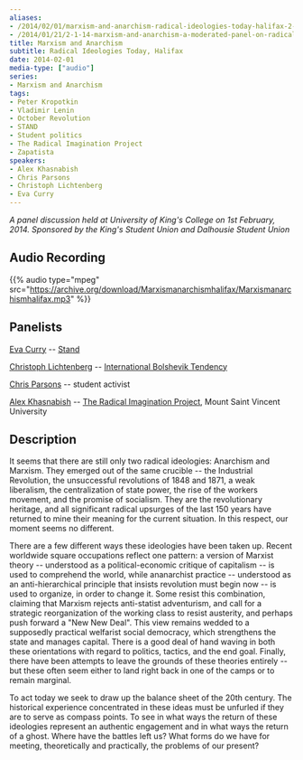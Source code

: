 ```yaml
---
aliases:
- /2014/02/01/marxism-and-anarchism-radical-ideologies-today-halifax-2-1-14
- /2014/01/21/2-1-14-marxism-and-anarchism-a-moderated-panel-on-radical-ideologies-today
title: Marxism and Anarchism
subtitle: Radical Ideologies Today, Halifax
date: 2014-02-01
media-type: ["audio"]
series:
- Marxism and Anarchism
tags:
- Peter Kropotkin
- Vladimir Lenin
- October Revolution
- STAND
- Student politics
- The Radical Imagination Project
- Zapatista
speakers:
- Alex Khasnabish
- Chris Parsons
- Christoph Lichtenberg
- Eva Curry
---
```


_A panel discussion held at University of King's College on 1st February, 2014. Sponsored by the King's Student Union and Dalhousie Student Union_


## Audio Recording

{{% audio type="mpeg" src="https://archive.org/download/Marxismanarchismhalifax/Marxismanarchismhalifax.mp3" %}}


## Panelists

[Eva Curry](/speakers/eva-curry/) -- [Stand](http://stand.h-a-z.org/)

[Christoph Lichtenberg](/speakers/christoph-lichtenberg/) -- [International Bolshevik Tendency](http://www.bolshevik.org/)

[Chris Parsons](/speakers/chris-parsons/) -- student activist

[Alex Khasnabish](/speakers/alex-khasnabish/) -- [The Radical Imagination Project](http://radicalimagination.org/), Mount Saint Vincent University

## Description

It seems that there are still only two radical ideologies: Anarchism and Marxism. They emerged out of the same crucible -- the Industrial Revolution, the unsuccessful revolutions of 1848 and 1871, a weak liberalism, the centralization of state power, the rise of the workers movement, and the promise of socialism. They are the revolutionary heritage, and all significant radical upsurges of the last 150 years have returned to mine their meaning for the current situation. In this respect, our moment seems no different.

There are a few different ways these ideologies have been taken up. Recent worldwide square occupations reflect one pattern: a version of Marxist theory -- understood as a political-economic critique of capitalism -- is used to comprehend the world, while ananarchist practice -- understood as an anti-hierarchical principle that insists revolution must begin now -- is used to organize, in order to change it. Some resist this combination, claiming that Marxism rejects anti-statist adventurism, and call for a strategic reorganization of the working class to resist austerity, and perhaps push forward a "New New Deal". This view remains wedded to a supposedly practical welfarist social democracy, which strengthens the state and manages capital. There is a good deal of hand waving in both these orientations with regard to politics, tactics, and the end goal. Finally, there have been attempts to leave the grounds of these theories entirely -- but these often seem either to land right back in one of the camps or to remain marginal.

To act today we seek to draw up the balance sheet of the 20th century. The historical experience concentrated in these ideas must be unfurled if they are to serve as compass points. To see in what ways the return of these ideologies represent an authentic engagement and in what ways the return of a ghost. Where have the battles left us? What forms do we have for meeting, theoretically and practically, the problems of our present?
